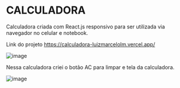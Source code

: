 # CALCULADORA

Calculadora criada com React.js responsivo para ser utilizada via navegador no celular e notebook.

Link do projeto
https://calculadora-luizmarcelolm.vercel.app/

![image](https://user-images.githubusercontent.com/109484017/196566347-c1d9fb54-fb9a-43cc-a6f9-2ccbe37b95f4.png)

Nessa calculadora criei o botão AC para limpar e tela da calculadora.

![image](https://user-images.githubusercontent.com/109484017/196566792-9a323612-0f5e-4f27-9162-7595323f6e2a.png)


